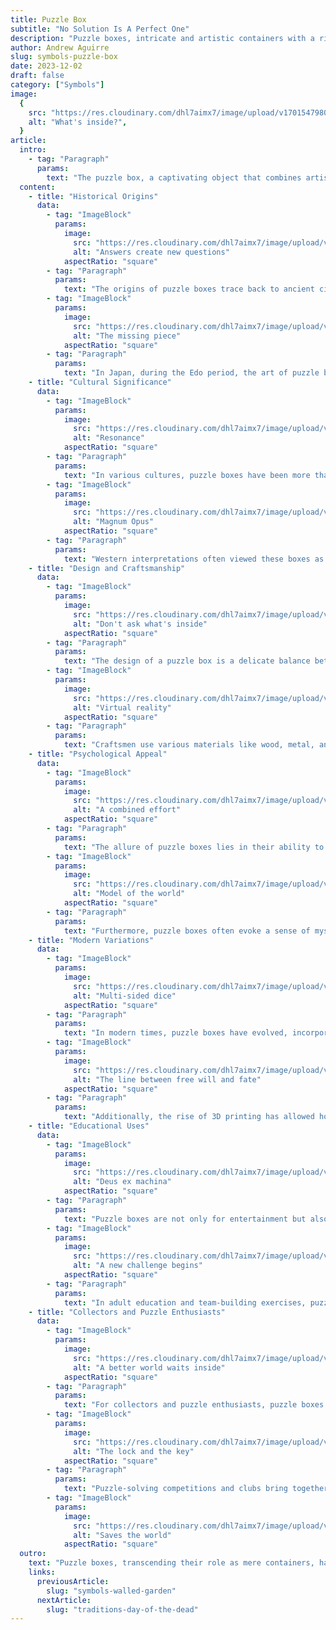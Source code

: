 ```yaml
---
title: Puzzle Box
subtitle: "No Solution Is A Perfect One"
description: "Puzzle boxes, intricate and artistic containers with a rich history, offer a blend of mechanical complexity and aesthetic beauty. Originating from ancient civilizations and evolving through various cultures, they serve as both intriguing brain teasers and symbolic artifacts. Modern puzzle boxes continue this legacy, integrating new technologies and materials, appealing to collectors, enthusiasts, and those seeking cognitive challenges."
author: Andrew Aguirre
slug: symbols-puzzle-box
date: 2023-12-02
draft: false
category: ["Symbols"]
image:
  {
    src: "https://res.cloudinary.com/dhl7aimx7/image/upload/v1701547980/001_jlrl1y.webp",
    alt: "What's inside?",
  }
article:
  intro:
    - tag: "Paragraph"
      params:
        text: "The puzzle box, a captivating object that combines artistry, mechanical ingenuity, and a touch of mystery, has intrigued and challenged humans for centuries. From ancient times to modern days, these intricate creations serve not just as brain teasers but also as artistic expressions of the cultures that crafted them. They embody a fusion of form and function, where the journey to solve them is as rewarding as the secrets they guard."
  content:
    - title: "Historical Origins"
      data:
        - tag: "ImageBlock"
          params:
            image:
              src: "https://res.cloudinary.com/dhl7aimx7/image/upload/v1701547980/002_kjslvm.webp"
              alt: "Answers create new questions"
            aspectRatio: "square"
        - tag: "Paragraph"
          params:
            text: "The origins of puzzle boxes trace back to ancient civilizations, where they were crafted not just for entertainment but also for safeguarding valuables. The earliest known examples were found in Egypt and Greece, where craftsmen used simple mechanical principles to create boxes that could only be opened through a series of steps. These early boxes set the stage for the evolution of more complex designs, integrating both artistry and security."
        - tag: "ImageBlock"
          params:
            image:
              src: "https://res.cloudinary.com/dhl7aimx7/image/upload/v1701547980/003_lpi2bm.webp"
              alt: "The missing piece"
            aspectRatio: "square"
        - tag: "Paragraph"
          params:
            text: "In Japan, during the Edo period, the art of puzzle box making flourished. Known as 'Himitsu-Bako', these boxes were initially designed by Japanese craftsmen for securing personal belongings. They required a sequence of movements, such as sliding panels or pressing hidden buttons, to be opened. The Himitsu-Bako showcased not only the craftsmen's mechanical skills but also their artistic flair, often adorned with intricate designs and patterns."
    - title: "Cultural Significance"
      data:
        - tag: "ImageBlock"
          params:
            image:
              src: "https://res.cloudinary.com/dhl7aimx7/image/upload/v1701547980/004_v0z8if.webp"
              alt: "Resonance"
            aspectRatio: "square"
        - tag: "Paragraph"
          params:
            text: "In various cultures, puzzle boxes have been more than just containers; they've held symbolic meanings. For instance, in some Eastern traditions, they were seen as metaphors for life's complexity and the journey of self-discovery. The process of solving the puzzle was likened to navigating life's challenges and uncovering inner truths."
        - tag: "ImageBlock"
          params:
            image:
              src: "https://res.cloudinary.com/dhl7aimx7/image/upload/v1701547980/005_ozxy4t.webp"
              alt: "Magnum Opus"
            aspectRatio: "square"
        - tag: "Paragraph"
          params:
            text: "Western interpretations often viewed these boxes as reflections of intellectual prowess and sophistication. In the Victorian era, owning and solving a complex puzzle box was a status symbol, showcasing one's education and patience. These cultural differences in perception have shaped the design and complexity of puzzle boxes across different regions and eras."
    - title: "Design and Craftsmanship"
      data:
        - tag: "ImageBlock"
          params:
            image:
              src: "https://res.cloudinary.com/dhl7aimx7/image/upload/v1701547980/006_vzlarm.webp"
              alt: "Don't ask what's inside"
            aspectRatio: "square"
        - tag: "Paragraph"
          params:
            text: "The design of a puzzle box is a delicate balance between aesthetics and functionality. Each box is a miniature marvel of engineering, often requiring precise craftsmanship. The most intricate boxes feature multiple moving parts, hidden compartments, and surprising mechanisms that challenge even the most seasoned puzzle enthusiasts."
        - tag: "ImageBlock"
          params:
            image:
              src: "https://res.cloudinary.com/dhl7aimx7/image/upload/v1701547980/007_fb3pdy.webp"
              alt: "Virtual reality"
            aspectRatio: "square"
        - tag: "Paragraph"
          params:
            text: "Craftsmen use various materials like wood, metal, and even bone to create these boxes. The choice of material not only affects the box's appearance but also its mechanism. For example, wooden puzzle boxes often rely on sliding panels, while metal boxes might incorporate springs and levers. The craftsmanship involved in these boxes reflects a deep understanding of both material properties and mechanical principles."
    - title: "Psychological Appeal"
      data:
        - tag: "ImageBlock"
          params:
            image:
              src: "https://res.cloudinary.com/dhl7aimx7/image/upload/v1701547980/008_xounqw.webp"
              alt: "A combined effort"
            aspectRatio: "square"
        - tag: "Paragraph"
          params:
            text: "The allure of puzzle boxes lies in their ability to engage the solver’s cognitive and problem-solving skills. Solving a puzzle box requires patience, spatial awareness, and logical thinking. This mental challenge is a significant part of their appeal, providing a sense of accomplishment upon unlocking their secrets."
        - tag: "ImageBlock"
          params:
            image:
              src: "https://res.cloudinary.com/dhl7aimx7/image/upload/v1701547980/009_o6yil0.webp"
              alt: "Model of the world"
            aspectRatio: "square"
        - tag: "Paragraph"
          params:
            text: "Furthermore, puzzle boxes often evoke a sense of mystery and adventure. They can be akin to a tangible riddle, holding secrets or surprises within. This aspect taps into the human love for exploration and discovery, making the journey of solving them as exciting as the destination."
    - title: "Modern Variations"
      data:
        - tag: "ImageBlock"
          params:
            image:
              src: "https://res.cloudinary.com/dhl7aimx7/image/upload/v1701547980/010_lpabot.webp"
              alt: "Multi-sided dice"
            aspectRatio: "square"
        - tag: "Paragraph"
          params:
            text: "In modern times, puzzle boxes have evolved, incorporating new technologies and materials. Digital puzzle boxes, for example, use electronic components to create more complex and interactive experiences. These contemporary versions can include elements like lights, sounds, and even virtual reality, expanding the traditional boundaries of puzzle box design."
        - tag: "ImageBlock"
          params:
            image:
              src: "https://res.cloudinary.com/dhl7aimx7/image/upload/v1701547980/011_btizau.webp"
              alt: "The line between free will and fate"
            aspectRatio: "square"
        - tag: "Paragraph"
          params:
            text: "Additionally, the rise of 3D printing has allowed hobbyists and professionals alike to experiment with new shapes and mechanisms. This has led to a proliferation of unique and personalized puzzle boxes, accessible to a wider audience and allowing for greater experimentation in design and complexity."
    - title: "Educational Uses"
      data:
        - tag: "ImageBlock"
          params:
            image:
              src: "https://res.cloudinary.com/dhl7aimx7/image/upload/v1701547981/012_hoxw5u.webp"
              alt: "Deus ex machina"
            aspectRatio: "square"
        - tag: "Paragraph"
          params:
            text: "Puzzle boxes are not only for entertainment but also have educational applications. They are used in cognitive development programs to enhance problem-solving skills and spatial reasoning. For children, solving these puzzles can improve hand-eye coordination and concentration, making them valuable educational tools."
        - tag: "ImageBlock"
          params:
            image:
              src: "https://res.cloudinary.com/dhl7aimx7/image/upload/v1701547981/013_dqbjz2.webp"
              alt: "A new challenge begins"
            aspectRatio: "square"
        - tag: "Paragraph"
          params:
            text: "In adult education and team-building exercises, puzzle boxes are employed to encourage collaborative problem-solving and to foster creative thinking. The process of working together to solve a puzzle can build teamwork skills and highlight the importance of different perspectives in problem-solving."
    - title: "Collectors and Puzzle Enthusiasts"
      data:
        - tag: "ImageBlock"
          params:
            image:
              src: "https://res.cloudinary.com/dhl7aimx7/image/upload/v1701547981/014_c07usf.webp"
              alt: "A better world waits inside"
            aspectRatio: "square"
        - tag: "Paragraph"
          params:
            text: "For collectors and puzzle enthusiasts, puzzle boxes represent a niche yet fascinating world. Collectors often seek rare or antique boxes, valuing them for their historical significance, craftsmanship, and the challenge they present. The community of enthusiasts often shares solutions, ideas, and designs, fostering a culture of collaboration and continuous innovation."
        - tag: "ImageBlock"
          params:
            image:
              src: "https://res.cloudinary.com/dhl7aimx7/image/upload/v1701547981/015_eamftz.webp"
              alt: "The lock and the key"
            aspectRatio: "square"
        - tag: "Paragraph"
          params:
            text: "Puzzle-solving competitions and clubs bring together enthusiasts from around the world. These gatherings not only celebrate the art of the puzzle box but also encourage the sharing of techniques and the development of new, more challenging designs. This vibrant community ensures that the legacy of puzzle boxes continues to evolve and captivate new generations."
        - tag: "ImageBlock"
          params:
            image:
              src: "https://res.cloudinary.com/dhl7aimx7/image/upload/v1701547983/016_tto538.webp"
              alt: "Saves the world"
            aspectRatio: "square"
  outro:
    text: "Puzzle boxes, transcending their role as mere containers, have become symbols of human ingenuity and creativity. Their evolution from ancient security devices to modern cognitive tools showcases their enduring appeal. Whether as objects of art, mental challenges, or historical artifacts, puzzle boxes continue to fascinate and engage people across ages and cultures, embodying a timeless allure that combines the beauty of art with the thrill of discovery."
    links:
      previousArticle:
        slug: "symbols-walled-garden"
      nextArticle:
        slug: "traditions-day-of-the-dead"
---
```

